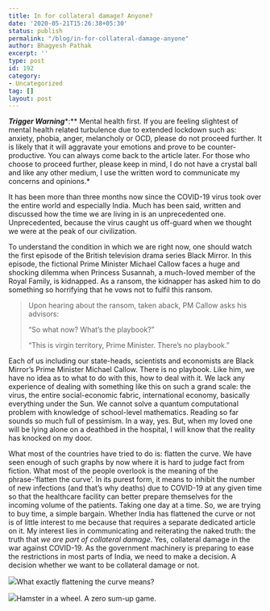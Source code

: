 ```yaml
---
title: In for collateral damage? Anyone?
date: '2020-05-21T15:26:38+05:30'
status: publish
permalink: "/blog/in-for-collateral-damage-anyone"
author: Bhagyesh Pathak
excerpt: ''
type: post
id: 192
category:
- Uncategorized
tag: []
layout: post
---
```


***Trigger Warning****:** Mental health first. If you are feeling slightest of mental health related turbulence due to extended lockdown such as: anxiety, phobia, anger, melancholy or OCD, please do not proceed further. It is likely that it will aggravate your emotions and prove to be counter-productive. You can always come back to the article later. For those who choose to proceed further, please keep in mind, I do not have a crystal ball and like any other medium, I use the written word to communicate my concerns and opinions.*

It has been more than three months now since the COVID-19 virus took over the entire world and especially India. Much has been said, written and discussed how the time we are living in is an unprecedented one. Unprecedented, because the virus caught us off-guard when we thought we were at the peak of our civilization.

To understand the condition in which we are right now, one should watch the first episode of the British television drama series Black Mirror. In this episode, the fictional Prime Minister Michael Callow faces a huge and shocking dilemma when Princess Susannah, a much-loved member of the Royal Family, is kidnapped. As a ransom, the kidnapper has asked him to do something so horrifying that he vows not to fulfil this ransom.

> Upon hearing about the ransom, taken aback, PM Callow asks his advisors:
> 
> “So what now? What’s the playbook?”
> 
> “This is virgin territory, Prime Minister. There’s no playbook.”

Each of us including our state-heads, scientists and economists are Black Mirror’s Prime Minister Michael Callow. There is no playbook. Like him, we have no idea as to what to do with this, how to deal with it. We lack any experience of dealing with something like this on such a grand scale: the virus, the entire social-economic fabric, international economy, basically everything under the Sun. We cannot solve a quantum computational problem with knowledge of school-level mathematics. Reading so far sounds so much full of pessimism. In a way, yes. But, when my loved one will be lying alone on a deathbed in the hospital, I will know that the reality has knocked on my door.

What most of the countries have tried to do is: flatten the curve. We have seen enough of such graphs by now where it is hard to judge fact from fiction. What most of the people overlook is the meaning of the phrase-‘flatten the curve’. In its purest form, it means to inhibit the number of new infections (and that’s why deaths) due to COVID-19 at any given time so that the healthcare facility can better prepare themselves for the incoming volume of the patients. Taking one day at a time. So, we are trying to buy time, a simple bargain. Whether India has flattened the curve or not is of little interest to me because that requires a separate dedicated article on it. My interest lies in communicating and reiterating the naked truth: the truth that *we are part of collateral damage*. Yes, collateral damage in the war against COVID-19. As the government machinery is preparing to ease the restrictions in most parts of India, we need to make a decision. A decision whether we want to be collateral damage or not.

![](https://i0.wp.com/bhagyeshpathak.com/wp-content/uploads/2021/04/flatten-the-curve-5.jpg?resize=459%2C257&ssl=1)What exactly flattening the curve means?

![](https://i0.wp.com/bhagyeshpathak.com/wp-content/uploads/2021/04/hamster-in-wheel.gif?resize=480%2C270&ssl=1)Hamster in a wheel. A zero sum-up game.